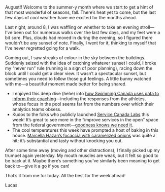 August!! Welcome to the summer-y month where we start to get a hint of that most wonderful of seasons, fall. There’s heat yet to come, but the last few days of cool weather have me excited for the months ahead.

Last night, around 8, I was waffling on whether to take an evening stroll—I’ve been out for numerous walks over the last few days, and my feet were a bit sore. Plus, clouds had moved in during the evening, so I figured there wouldn’t be any sunset of note. Finally, I went for it, thinking to myself that I’ve never regretted going for a walk.

Coming out, I saw streaks of colour in the sky between the buildings. Suddenly seized with the idea of catching whatever sunset I could, I broke my “never run” rule (running is a sign of poor planning), racing down the block until I could get a clear view. It wasn’t a spectacular sunset, but sometimes you need to follow those gut feelings. A little bunny watched with me—a beautiful moment made better for being shared.

- I enjoyed this deep dive (hehe) into [how Swimming Canada uses data to inform their coaching](https://www.theglobeandmail.com/sports/olympics/article-2021-olympics-canadas-swim-team-penny-oleksiak/)—including the responses from the athletes, whose focus in the pool seems far from the numbers over which their analytics teams obsess.
- Kudos to the folks who publicly launched [Service Canada Labs](https://alpha.service.canada.ca/home) this week! It’s great to see more in the “improve services in the open” space from the federal government—[goodness knows we need it](https://www.theglobeandmail.com/politics/article-blind-desperation-afghans-rush-to-be-included-in-canadian-resettlement/).
- The cool temperatures this week have prompted a host of baking in this house. [Marcella Hazan’s focaccia with caramelized onions](https://www.cookstr.com/recipes/focaccia-with-onions-genoese-style) was quite a hit; it’s substantial and tasty without knocking you out.

After some time away (moving and other distractions), I finally picked up my trumpet again yesterday. My mouth muscles are weak, but it felt so good to be back at it. Maybe there’s something you’ve similarly been meaning to get back to—give it a go if you can!

That’s it from me for today. All the best for the week ahead!

Lucas